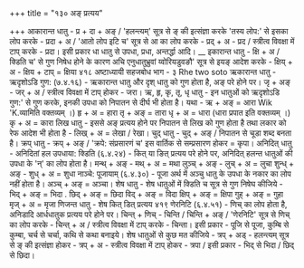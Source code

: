 +++
title = "१३० अङ् प्रत्यय"

+++
आकारान्त धातु - प्र + दा + अङ् / 'हलन्त्यम्' सूत्र से ङ् की इत्संज्ञा करके 'तस्य लोप:' से इसका लोप करके - प्रदा + अ / 'आतो लोप इटि च' सूत्र से आ का लोप करके - प्रद् + अ - प्रद / स्त्रीत्व विवक्षा में टाप् करके - प्रदा। इसी प्रकार धा धातु से उपधा, प्रधा, अन्तर्द्धा आदि।
__ इकारान्त धातु - क्षि + अ / क्डिति च' से गुण निषेध होने के कारण अचि एनुधातुभ्रुवां य्वोरियडुवङौ' सूत्र से इयङ् आदेश करके -
क्षिय् + अ - क्षिय + टाप् = क्षिया
४१८
अष्टाध्यायी सहजबोध भाग - ३
Rhe two soto
ऋकारान्त धातु -
ऋदृशोऽडि गुण: (७.४.१६) - ऋकारान्त धातु और दृश् धातु को गुण होता है, अङ् परे होने पर। जृ + अङ् - जर् + अ / स्त्रीत्व विवक्षा में टाप् होकर - जरा।
ऋ, हृ, कृ, तृ, धृ धातु - इन धातुओं को ऋदृशोऽडि गुण:' से गुण करके, इनकी उपधा को निपातन से दीर्घ भी होता है। यथा -
ऋ + अङ् = आरा Wik 'K.व्यामिति वक्तव्यम् ।) हृ + अ = हारा तृ + अङ् = तारा धृ + अ = धारा (धारा प्रपात इति वक्तव्यम् ।) कृ + अ = कारा
लिख धातु - इससे अङ् प्रत्यय होने पर निपातन से लिख को गुण होता है तथा लकार को रेफ आदेश भी होता है - लिख् + अ = लेखा / रेखा।
चुद् धातु - चुद् + अङ् / निपातन से चूडा शब्द बनता है।
क्रप् धातु - क्रप् + अङ् / 'क्रपे: संप्रसारणं च' इस वार्तिक से सम्प्रसारण होकर = कृपा।
अनिदित् धातु -
अनिदितां हल उपधाया: क्डिति (६.४.२४) - कित् या ङित् प्रत्यय परे होने पर, अनिदित् हलन्त धातुओं की उपधा के 'न्' का लोप होता है।
मन्थ् + अङ् - मथ् + अ = मथा लुञ्च् + अङ् - लुच् + अ = लुचा शुन्ध् + अङ् - शुध् + अ = शुधा
नाञ्चे: पूजायाम् (६.४.३०) - पूजा अर्थ में अञ्चु धातु के उपधा के नकार का लोप नहीं होता है। अञ्च् + अङ् = अञ्चा।
शेष धातु - शेष धातुओं में क्डिति च सूत्र से गुण निषेघ कीजिये - भिद् + अङ् = भिदा . छिद् + अङ् = छिदा विद् + अङ् = विदा क्षिप् + अङ् = क्षिपा गुह् + अङ् = गुहा मृज् + अ = मृजा
णिजन्त धातु -
शेष कित् डित् प्रत्यय
४१९ णेरनिटि (६.४.५१) - णिच् का लोप होता है, अनिडादि आर्धधातुक प्रत्यय परे होने पर।
चिन्त् + णिच् - चिन्ति / चिन्ति + अङ् / 'णेरनिटि' सूत्र से णिच् का लोप करके - चिन्त् + अ / स्त्रीत्व विवक्षा में टाप् करके - चिन्ता।
इसी प्रकार - पूजि से पूजा, कुम्बि से कुम्बा, चर्च से चर्चा, कथि से कथा बनाइये। शेष धातुओं से कुछ मत कीजिये -
त्रप् + अड् - हलन्त्यम् सूत्र से ङ् की इत्संज्ञा होकर - त्रप् + अ - स्त्रीत्व विवक्षा में टाप् होकर - त्रपा / इसी प्रकार - भिद् से भिदा / छिद् से छिदा।